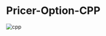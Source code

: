 # Pricer-Option-CPP

![cpp](https://user-images.githubusercontent.com/55435176/186274214-8794460d-dca9-462e-a013-0d720a9bc677.PNG)
